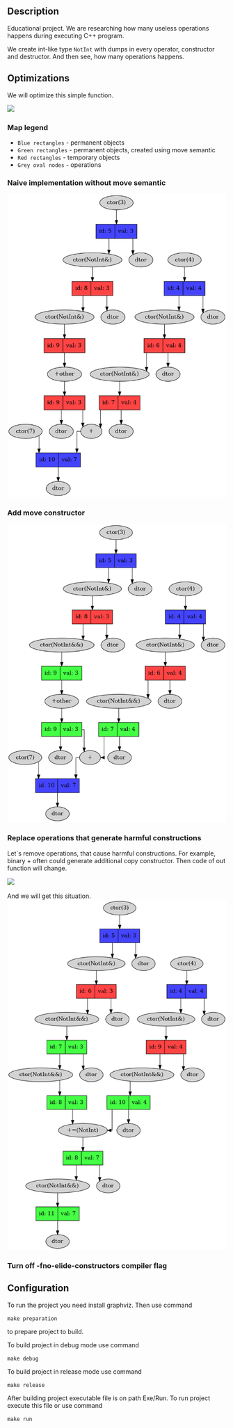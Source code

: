 ## Description

Educational project. We are researching how many useless operations happens during executing C++ program.

We create int-like type `NotInt` with dumps in every operator, constructor and destructor. And then see, how many operations happens.

## Optimizations

We will optimize this simple function.

![](Image/Function0.png)

### Map legend 
* `Blue rectangles`  - permanent objects
* `Green rectangles` - permanent objects, created using move semantic
* `Red rectangles`   - temporary objects
* `Grey oval nodes`  - operations

### Naive implementation without move semantic
![](Images/Step0.png)

### Add move constructor
![](Images/Step1.png)

### Replace operations that generate harmful constructions
Let`s remove operations, that cause harmful constructions. For example, binary + often could generate additional copy constructor.
Then code of out function will change.

![](Image/Function1.png)

And we will get this situation.
![](Images/Step2.png)

### Turn off -fno-elide-constructors compiler flag

## Configuration ##

To run the project you need install graphviz.
Then use command
```
make preparation
```
to prepare project to build.

To build project in debug mode use command
```
make debug
```

To build project in release mode use command
```
make release
```

After building project executable file is on path Exe/Run. To run project execute this file or use command
```
make run
```